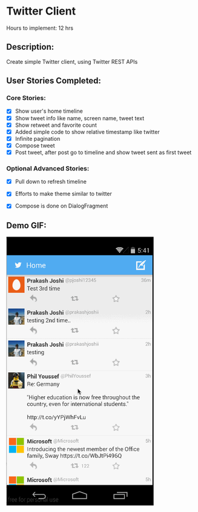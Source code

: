 Twitter Client
============

Hours to implement: 12 hrs

Description:
------------
Create simple Twitter client, using Twitter REST APIs

User Stories Completed:
-----------------------

### Core Stories:
* [x] Show user's home timeline
* [x] Show tweet info like name, screen name, tweet text
* [x] Show retweet and favorite count
* [x] Added simple code to show relative timestamp like twitter
* [x] Infinite pagination
* [x] Compose tweet
* [x] Post tweet, after post go to timeline and show tweet sent as first tweet

### Optional Advanced Stories:
* [x] Pull down to refresh timeline
* [x] Efforts to make theme similar to twitter
* [x] Compose is done on DialogFragment


Demo GIF:
---------
![Video Walkthrough](TwitterClient.gif)
